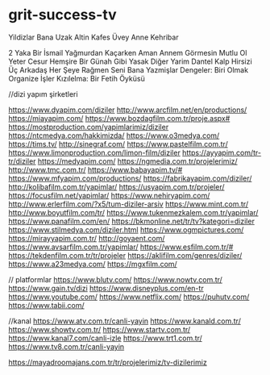 # grit-success-tv
 
Yildizlar Bana Uzak
Altin Kafes
Üvey Anne
Kehri̇bar

2 Yaka Bi̇r İsmai̇l
Yağmurdan Kaçarken
Aman Annem Görmesi̇n
Mutlu Ol Yeter
Cesur Hemşi̇re
Bi̇r Günah Gi̇bi̇
Yasak
Di̇ğer Yarim
Dantel
Kalp Hirsizi
Üç Arkadaş
Her Şeye Rağmen
Seni̇ Bana Yazmişlar
Dengeler: Biri Olmak
Organize İşler
Kızılelma: Bir Fetih Öyküsü

//dizi yapım şirketleri

https://www.dyapim.com/diziler
http://www.arcfilm.net/en/productions/
https://miayapim.com/
https://www.bozdagfilm.com.tr/proje.aspx#
https://mostproduction.com/yapimlarimiz/diziler
https://ntcmedya.com/hakkimizda/
https://www.o3medya.com/
https://tims.tv/
http://sinegraf.com/
https://www.pastelfilm.com.tr/
https://www.limonproduction.com/limon-film/diziler
https://ayyapim.com/tr-tr/diziler
https://medyapim.com/
https://ngmedia.com.tr/projelerimiz/
http://www.tmc.com.tr/
https://www.babayapim.tv/#
https://www.mfyapim.com/productions/
https://fabrikayapim.com/diziler/
http://kolibafilm.com.tr/yapimlar/
https://usyapim.com.tr/projeler/
https://focusfilm.net/yapimlar/
https://www.nehiryapim.com/
http://www.erlerfilm.com/?x5/tum-diziler-arsiv
https://www.mint.com.tr/
http://www.boyutfilm.com/tr/
https://www.tukenmezkalem.com.tr/yapimlar/
https://www.panafilm.com/en/
https://bkmonline.net/tr/tv?kategori=diziler
https://www.stilmedya.com/diziler.html
https://www.ogmpictures.com/
https://mirayyapim.com.tr/
http://goyaent.com/
https://www.avsarfilm.com.tr/yapimlar/
https://www.esfilm.com.tr/#
https://tekdenfilm.com.tr/tr/projeler
https://aklifilm.com/genres/diziler/
https://www.a23medya.com/
https://mgxfilm.com/

// platformlar
https://www.blutv.com/
https://www.nowtv.com.tr/
https://www.gain.tv/dizi
https://www.disneyplus.com/en-tr
https://www.youtube.com/
https://www.netflix.com/
https://puhutv.com/
https://www.tabii.com/



//kanal
https://www.atv.com.tr/canli-yayin
https://www.kanald.com.tr/
https://www.showtv.com.tr/
https://www.startv.com.tr/
https://www.kanal7.com/canli-izle
https://www.trt1.com.tr/
https://www.tv8.com.tr/canli-yayin






https://mayadroomajans.com.tr/tr/projelerimiz/tv-dizilerimiz




























